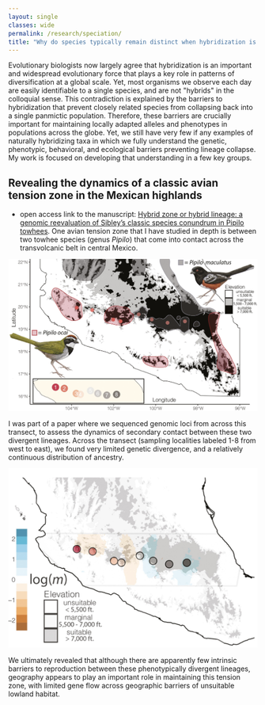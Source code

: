 ```yaml
---
layout: single
classes: wide
permalink: /research/speciation/
title: "Why do species typically remain distinct when hybridization is so common across the tree of life?"
---
```


Evolutionary biologists now largely agree that hybridization is an important and widespread evolutionary force that plays a key role in patterns of diversification at a global scale. Yet, most organisms we observe each day are easily identifiable to a single species, and are not "hybrids" in the colloquial sense. This contradiction is explained by the barriers to hybridization that prevent closely related species from collapsing back into a single panmictic population. Therefore, these barriers are crucially important for maintaining locally adapted alleles and phenotypes in populations across the globe. Yet, we still have very few if any examples of naturally hybridizing taxa in which we fully understand the genetic, phenotypic, behavioral, and ecological barriers preventing lineage collapse. My work is focused on developing that understanding in a few key groups.

## Revealing the dynamics of a classic avian tension zone in the Mexican highlands
- open access link to the manuscript: [Hybrid zone or hybrid lineage: a genomic reevaluation of Sibley’s classic species conundrum in Pipilo towhees](https://academic.oup.com/evolut/article/77/3/852/6964374).
One avian tension zone that I have studied in depth is between two towhee species (genus *Pipilo*) that come into contact across the transvolcanic belt in central Mexico.

![image](/assets/images/towhee.map.png)

I was part of a paper where we sequenced genomic loci from across this transect, to assess the dynamics of secondary contact between these two divergent lineages. Across the transect (sampling localities labeled 1-8 from west to east), we found very limited genetic divergence, and a relatively continuous distribution of ancestry.

![image](/assets/images/towhee.splits.png)

We ultimately revealed that although there are apparently few intrinsic barriers to reproduction between these phenotypically divergent lineages, geography appears to play an important role in maintaining this tension zone, with limited gene flow across geographic barriers of unsuitable lowland habitat.
